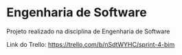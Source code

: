 # Engenharia de Software
Projeto realizado na disciplina de Engenharia de Software

Link do Trello: https://trello.com/b/nSdtWYHC/sprint-4-bim
